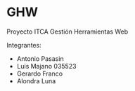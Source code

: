 # GHW
Proyecto ITCA Gestión Herramientas Web

Integrantes:
- Antonio Pasasin
- Luis Majano 035523
- Gerardo Franco
- Alondra Luna
